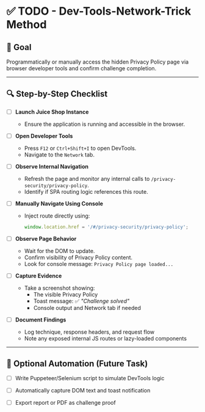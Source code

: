 # ✅ TODO - Dev-Tools-Network-Trick Method

## 🎯 Goal
Programmatically or manually access the hidden Privacy Policy page via browser developer tools and confirm challenge completion.

---

## 🔍 Step-by-Step Checklist

- [ ] **Launch Juice Shop Instance**
  - Ensure the application is running and accessible in the browser.

- [ ] **Open Developer Tools**
  - Press `F12` or `Ctrl+Shift+I` to open DevTools.
  - Navigate to the `Network` tab.

- [ ] **Observe Internal Navigation**
  - Refresh the page and monitor any internal calls to `/privacy-security/privacy-policy`.
  - Identify if SPA routing logic references this route.

- [ ] **Manually Navigate Using Console**
  - Inject route directly using:
    ```js
    window.location.href = '/#/privacy-security/privacy-policy';
    ```

- [ ] **Observe Page Behavior**
  - Wait for the DOM to update.
  - Confirm visibility of Privacy Policy content.
  - Look for console message: `Privacy Policy page loaded...`

- [ ] **Capture Evidence**
  - Take a screenshot showing:
    - The visible Privacy Policy
    - Toast message: ✅ *"Challenge solved"*
    - Console output and Network tab if needed

- [ ] **Document Findings**
  - Log technique, response headers, and request flow
  - Note any exposed internal JS routes or lazy-loaded components

---

## 🧪 Optional Automation (Future Task)

- [ ] Write Puppeteer/Selenium script to simulate DevTools logic
- [ ] Automatically capture DOM text and toast notification
- [ ] Export report or PDF as challenge proof

